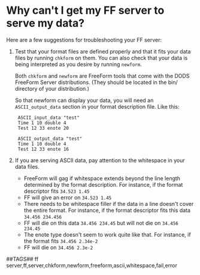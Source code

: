 # Why can't I get my FF server to serve my data?

Here are a few suggestions for troubleshooting your FF server:

1. Test that your format files are defined properly and that it fits
your data files by running `chkform` on them.
You can also check that your data is being interpreted as you desire
by running `newform`.

    Both `chkform` and `newform` are FreeForm tools that come with the DODS
    FreeForm Server distributions. (They should be located in the bin/ directory
    of your distribution.)

    So that newform can display your data, you will need an `ASCII_output_data`
    section in your format description file. Like this:

	    ASCII_input_data "test"
	    Time 1 10 double 4
	    Test 12 33 enote 20
	
	    ASCII_output_data "test"
	    Time 1 10 double 4
	    Test 12 33 enote 16

2. If you are serving ASCII data, pay attention to the whitespace in your data files.

    * FreeForm will gag if whitespace extends beyond the line length
    determined by the format description. For instance,
    if the format descriptor fits `34.523 1.45`
    * FF will give an error on `34.523 1.45`
    * There needs to be whitespace filler if the data in a line doesn't cover
    the entire format. For instance, if the format descriptor fits
    this data `34.456 234.456`
    * FF will die on this data `34.456 234.45` but will not die on `34.456 234.45`
    * The enote type doesn't seem to work quite like that.
    For instance, if the format fits `34.456 2.34e-2`
    * FF will die on `34.456 2.3e-2`

##TAGS##
ff server,ff,server,chkform,newform,freeform,ascii,whitespace,fail,error